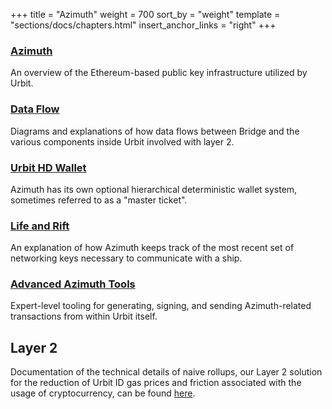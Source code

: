 +++
title = "Azimuth"
weight = 700
sort_by = "weight"
template = "sections/docs/chapters.html"
insert_anchor_links = "right"
+++


### [Azimuth](/docs/azimuth/azimuth)

An overview of the Ethereum-based public key infrastructure utilized by Urbit.

### [Data Flow](/docs/azimuth/flow)

Diagrams and explanations of how data flows between Bridge and the various
components inside Urbit involved with layer 2.

### [Urbit HD Wallet](/docs/azimuth/hdwallet)

Azimuth has its own optional hierarchical deterministic wallet system, sometimes
referred to as a "master ticket".

### [Life and Rift](/docs/azimuth/azimuth)

An explanation of how Azimuth keeps track of the most recent set of networking
keys necessary to communicate with a ship.

### [Advanced Azimuth Tools](/docs/azimuth/advanced-azimuth-tools)

Expert-level tooling for generating, signing, and sending Azimuth-related
transactions from within Urbit itself.

## Layer 2

Documentation of the technical details of naive rollups, our Layer 2 solution
for the reduction of Urbit ID gas prices and friction associated with the usage
of cryptocurrency, can be found [here](/docs/azimuth/l2).

